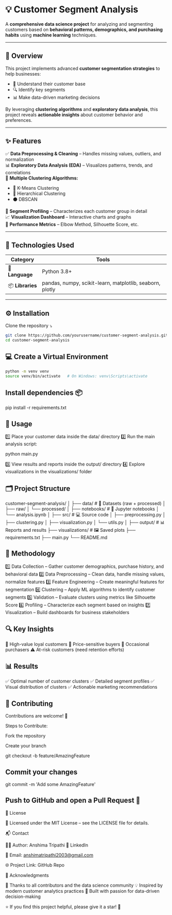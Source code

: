 # 💡 Customer Segment Analysis

A **comprehensive data science project** for analyzing and segmenting customers based on **behavioral patterns, demographics, and purchasing habits** using **machine learning** techniques.

---

## 🚀 Overview

This project implements advanced **customer segmentation strategies** to help businesses:

- 🧠 Understand their customer base  
- 🔍 Identify key segments  
- 📊 Make data-driven marketing decisions  

By leveraging **clustering algorithms** and **exploratory data analysis**, this project reveals **actionable insights** about customer behavior and preferences.

---

## ✨ Features

✅ **Data Preprocessing & Cleaning** – Handles missing values, outliers, and normalization  
📊 **Exploratory Data Analysis (EDA)** – Visualizes patterns, trends, and correlations  
🤖 **Multiple Clustering Algorithms:**
- 🔹 K-Means Clustering  
- 🔸 Hierarchical Clustering  
- ⚫ DBSCAN  

🧩 **Segment Profiling** – Characterizes each customer group in detail  
📈 **Visualization Dashboard** – Interactive charts and graphs  
🧮 **Performance Metrics** – Elbow Method, Silhouette Score, etc.

---

## 🧰 Technologies Used

| Category | Tools |
|-----------|--------|
| 🐍 **Language** | Python 3.8+ |
| 📦 **Libraries** | pandas, numpy, scikit-learn, matplotlib, seaborn, plotly |

---

## ⚙️ Installation

Clone the repository ⤵️  
```bash
git clone https://github.com/yourusername/customer-segment-analysis.git
cd customer-segment-analysis
``` 

## 💻 Create a Virtual Environment

```bash
python -m venv venv
source venv/bin/activate   # On Windows: venv\Scripts\activate
```

## Install dependencies 📦

pip install -r requirements.txt



## 🧪 Usage

1️⃣ Place your customer data inside the data/ directory
2️⃣ Run the main analysis script:

python main.py


3️⃣ View results and reports inside the output/ directory
4️⃣ Explore visualizations in the visualizations/ folder

## 🗂️ Project Structure
customer-segment-analysis/
│
├── data/                   # 📁 Datasets (raw + processed)
│   ├── raw/
│   └── processed/
│
├── notebooks/              # 📓 Jupyter notebooks
│   └── analysis.ipynb
│
├── src/                    # 💻 Source code
│   ├── preprocessing.py
│   ├── clustering.py
│   ├── visualization.py
│   └── utils.py
│
├── output/                 # 📊 Reports and results
├── visualizations/         # 🖼️ Saved plots
├── requirements.txt
├── main.py
└── README.md

## 🧠 Methodology

1️⃣ Data Collection – Gather customer demographics, purchase history, and behavioral data
2️⃣ Data Preprocessing – Clean data, handle missing values, normalize features
3️⃣ Feature Engineering – Create meaningful features for segmentation
4️⃣ Clustering – Apply ML algorithms to identify customer segments
5️⃣ Validation – Evaluate clusters using metrics like Silhouette Score
6️⃣ Profiling – Characterize each segment based on insights
7️⃣ Visualization – Build dashboards for business stakeholders

## 🔍 Key Insights

💎 High-value loyal customers
💸 Price-sensitive buyers
🛒 Occasional purchasers
⚠️ At-risk customers (need retention efforts)

## 📊 Results

✅ Optimal number of customer clusters
✅ Detailed segment profiles
✅ Visual distribution of clusters
✅ Actionable marketing recommendations

## 🤝 Contributing

Contributions are welcome! 💬

Steps to Contribute:

Fork the repository

Create your branch

git checkout -b feature/AmazingFeature


## Commit your changes

git commit -m 'Add some AmazingFeature'


## Push to GitHub and open a Pull Request 🎯

📜 License

🪪 Licensed under the MIT License – see the LICENSE file for details.

📬 Contact

👩‍💻 Author: Anshima Tripathi
🔗 LinkedIn

📧 Email: anshimatripathi2003@gmail.com

🌐 Project Link: GitHub Repo

💖 Acknowledgments

🙏 Thanks to all contributors and the data science community
💡 Inspired by modern customer analytics practices
🔬 Built with passion for data-driven decision-making

⭐ If you find this project helpful, please give it a star! 🌟
